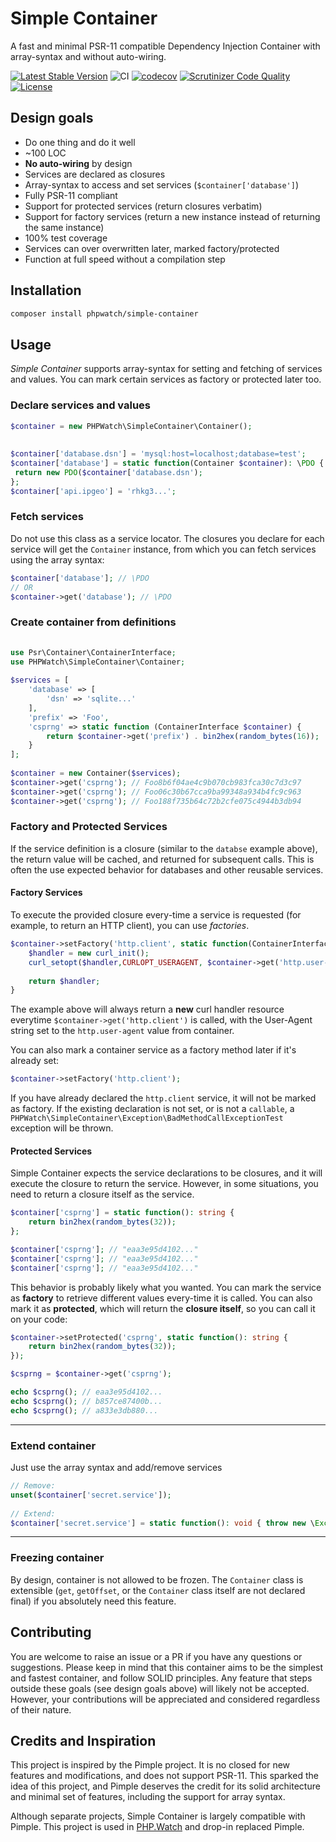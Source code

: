 
# Simple Container  
A fast and minimal PSR-11 compatible Dependency Injection Container with array-syntax and without auto-wiring.  
  
 
[![Latest Stable Version](https://poser.pugx.org/phpwatch/simple-container/v/stable)](https://packagist.org/packages/phpwatch/simple-container) ![CI](https://github.com/PHPWatch/simple-container/workflows/CI/badge.svg?branch=master) [![codecov](https://codecov.io/gh/PHPWatch/simple-container/branch/master/graph/badge.svg)](https://codecov.io/gh/PHPWatch/simple-container) [![Scrutinizer Code Quality](https://scrutinizer-ci.com/g/PHPWatch/simple-container/badges/quality-score.png?b=master)](https://scrutinizer-ci.com/g/PHPWatch/simple-container/?branch=master) [![License](https://poser.pugx.org/phpwatch/simple-container/license)](https://packagist.org/packages/phpwatch/simple-container)


## Design goals  
  
 - Do one thing and do it well  
 - ~100 LOC  
 - **No auto-wiring** by design  
 - Services are declared as closures  
 - Array-syntax to access and set services (`$container['database']`)  
 - Fully PSR-11 compliant  
 - Support for protected services (return closures verbatim)  
 - Support for factory services (return a new instance instead of returning the same instance)  
 - 100% test coverage  
 - Services can over overwritten later, marked factory/protected  
 - Function at full speed without a compilation step  
  
## Installation  
  
```bash  
composer install phpwatch/simple-container  
``` 

## Usage  
  
*Simple Container* supports array-syntax for setting and fetching of services and values. You can mark certain services as factory or protected later too.  
  
### Declare services and values
  
```php  
$container = new PHPWatch\SimpleContainer\Container();  
  
  
$container['database.dsn'] = 'mysql:host=localhost;database=test';  
$container['database'] = static function(Container $container): \PDO {  
 return new PDO($container['database.dsn');  
};
$container['api.ipgeo'] = 'rhkg3...';
```  

### Fetch services  
  
Do not use this class as a service locator. The closures you declare for each service will get the `Container` instance, from which you can fetch services using the array syntax:  
  
```php  
$container['database']; // \PDO  
// OR  
$container->get('database'); // \PDO  
```  
  
### Create container from definitions  
  
```php  
  
use Psr\Container\ContainerInterface;  
use PHPWatch\SimpleContainer\Container;  
  
$services = [  
    'database' => [
        'dsn' => 'sqlite...'  
    ],  
    'prefix' => 'Foo',  
    'csprng' => static function (ContainerInterface $container) {  
        return $container->get('prefix') . bin2hex(random_bytes(16));  
    }
]; 
  
$container = new Container($services);  
$container->get('csprng'); // Foo8b6f04ae4c9b070cb983fca30c7d3c97
$container->get('csprng'); // Foo06c30b67cca9ba99348a934b4fc9c963
$container->get('csprng'); // Foo188f735b64c72b2cfe075c4944b3db94
```  

### Factory and Protected Services

If the service definition is a closure (similar to the `databse` example above), the return value will be cached, and returned for subsequent calls. This is often the use expected behavior for databases and other reusable services. 

#### Factory Services

To execute the provided closure every-time a service is requested (for example, to return an HTTP client), you can use *factories*. 

```php
$container->setFactory('http.client', static function(ContainerInterface $container)) {
	$handler = new curl_init();
	curl_setopt($handler,CURLOPT_USERAGENT, $container->get('http.user-agent'));
	
	return $handler;
}
```

The example above will always return a **new** curl handler resource everytime `$container->get('http.client')` is called, with the User-Agent string set to the `http.user-agent` value from container.

You can also mark a container service as a factory method later if it's already set:

```php
$container->setFactory('http.client');
```

If you have already declared the `http.client` service, it will not be marked as factory. If the existing declaration is not set, or is not a `callable`, a `PHPWatch\SimpleContainer\Exception\BadMethodCallExceptionTest` exception will be thrown.

#### Protected Services

Simple Container expects the service declarations to be closures, and it will execute the closure to return the service. However, in some situations, you need to return a closure itself as the service. 

```php
$container['csprng'] = static function(): string {
	return bin2hex(random_bytes(32));
};

$container['csprng']; // "eaa3e95d4102..."
$container['csprng']; // "eaa3e95d4102..."
$container['csprng']; // "eaa3e95d4102..."
```

This behavior is probably likely what you wanted. You can mark the service as **factory** to retrieve different values every-time it is called. You can also mark it as **protected**, which will return the **closure itself**, so you can call it on your code:

```php
$container->setProtected('csprng', static function(): string {
	return bin2hex(random_bytes(32));
});

$csprng = $container->get('csprng');

echo $csprng(); // eaa3e95d4102...
echo $csprng(); // b857ce87400b...
echo $csprng(); // a833e3db880...
```

---

### Extend container  
  
Just use the array syntax and add/remove services  
  
```php  
// Remove:  
unset($container['secret.service']);  
  
// Extend:  
$container['secret.service'] = static function(): void { throw new \Exception('You are not allowed to use this');}  
```  
  
  ---
  
### Freezing container  
  
By design, container is not allowed to be frozen. The `Container` class is extensible (`get`, `getOffset`, or the `Container` class itself are not declared final) if you absolutely need this feature.

## Contributing
You are welcome to raise an issue or a PR if you have any questions or suggestions. Please keep in mind that this container aims to be the simplest and fastest container, and follow SOLID principles. Any feature that steps outside these goals (see design goals above) will likely not be accepted. However, your contributions will be appreciated and considered regardless of their nature. 

## Credits and Inspiration
This project is inspired by the Pimple project. It is no closed for new features and modifications, and does not support PSR-11. This sparked the idea of this project, and Pimple deserves the credit for its solid architecture and minimal set of features, including the support for array syntax. 

Although separate projects, Simple Container is largely compatible with Pimple. This project is used in [PHP.Watch](https://php.watch) and drop-in replaced Pimple.
